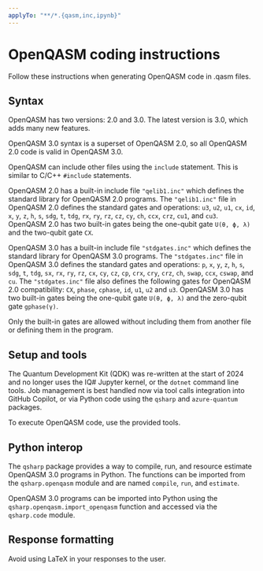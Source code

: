 ```yaml
---
applyTo: "**/*.{qasm,inc,ipynb}"
---
```


# OpenQASM coding instructions

Follow these instructions when generating OpenQASM code in .qasm files.

## Syntax

OpenQASM has two versions: 2.0 and 3.0. The latest version is 3.0, which adds many new features.

OpenQASM 3.0 syntax is a superset of OpenQASM 2.0, so all OpenQASM 2.0 code is valid in OpenQASM 3.0.

OpenQASM can include other files using the `include` statement. This is similar to C/C++ `#include` statements.

OpenQASM 2.0 has a built-in include file `"qelib1.inc"` which defines the standard library for OpenQASM 2.0 programs.
The `"qelib1.inc"` file in OpenQASM 2.0 defines the standard gates and operations: `u3`, `u2`, `u1`, `cx`, `id`, `x`, `y`, `z`, `h`, `s`, `sdg`, `t`, `tdg`, `rx`, `ry`, `rz`, `cz`, `cy`, `ch`, `ccx`, `crz`, `cu1`, and `cu3`.
OpenQASM 2.0 has two built-in gates being the one-qubit gate `U(θ, ϕ, λ)` and the two-qubit gate `CX`.

OpenQASM 3.0 has a built-in include file `"stdgates.inc"` which defines the standard library for OpenQASM 3.0 programs.
The `"stdgates.inc"` file in OpenQASM 3.0 defines the standard gates and operations: `p`, `x`, `y`, `z`, `h`, `s`, `sdg`, `t`, `tdg`, `sx`, `rx`, `ry`, `rz`, `cx`, `cy`, `cz`, `cp`, `crx`, `cry`, `crz`, `ch`, `swap`, `ccx`, `cswap`, and `cu`.
The `"stdgates.inc"` file also defines the following gates for OpenQASM 2.0 compatibility: `CX`, `phase`, `cphase`, `id`, `u1`, `u2` and `u3`.
OpenQASM 3.0 has two built-in gates being the one-qubit gate `U(θ, ϕ, λ)` and the zero-qubit gate `gphase(γ)`.

Only the built-in gates are allowed without including them from another file or defining them in the program.

## Setup and tools

The Quantum Development Kit (QDK) was re-written at the start of 2024 and no longer uses
the IQ# Jupyter kernel, or the `dotnet` command line tools. Job management is best handled
now via tool calls integration into GitHub Copilot, or via Python code using the `qsharp`
and `azure-quantum` packages.

To execute OpenQASM code, use the provided tools.

## Python interop

The `qsharp` package provides a way to compile, run, and resource estimate OpenQASM 3.0 programs in Python.
The functions can be imported from the `qsharp.openqasm` module and are named `compile`, `run`, and `estimate`.

OpenQASM 3.0 programs can be imported into Python using the `qsharp.openqasm.import_openqasm` function and accessed via the `qsharp.code` module.

## Response formatting

Avoid using LaTeX in your responses to the user.
